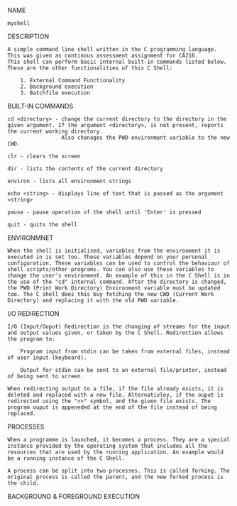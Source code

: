 NAME

    myshell

DESCRIPTION

    A simple command line shell written in the C programming language. This was given as continous assessment assignment for CA216.
    This shell can perform basic internal built-in commands listed below. These are the other functionalities of this C Shell:

        1. External Command Functionality
        2. Background execution
        3. Batchfile execution

BUILT-IN COMMANDS

    cd <directory> - change the current directory to the directory in the given argument. If the argument <directory>, is not present, reports the current working directory.
                     Also chanages the PWD environment variable to the new CWD.

    clr - clears the screen 

    dir - lists the contents of the current directory

    environ - lists all environment strings

    echo <string> - displays line of text that is passed as the argument <string>

    pause - pause operation of the shell until 'Enter' is pressed

    quit - quits the shell

ENVIRONMNET

    When the shell is initialised, variables from the environment it is executed in is set too. These variables depend on your personal configuration. These variables can be used to control the behaviour of shell scripts/other programs. You can also use these variables to change the user's environment. An example of this in the C Shell is in the use of the "cd" internal command. After the directory is changed, the PWD (Print Work Directory) Environment variable must be updated too. The C shell does this buy fetching the new CWD (Current Work Directory) and replacing it with the old PWD variable.

I/O REDIRECTION

    I/O (Input/Ouput) Redirection is the changing of streams for the input and output values given, or taken by the C Shell. Redirection allows the program to:

        Program input from stdin can be taken from external files, instead of user input (keyboard).

        Output for stdin can be sent to an external file/printer, instead of being sent to screen.
    
    When redirecting output to a file, if the file already exists, it is deleted and replaced with a new file. Alternativley, if the ouput is redirected using the ">>" symbol, and the given file exists. The program ouput is appeneded at the end of the file instead of being replaced.

PROCESSES

    When a programme is launched, it becomes a process. They are a special instance provided by the operating system that includes all the resources that are used by the running application. An example would be a running instance of the C Shell.

    A process can be split into two processes. This is called forking. The original process is called the parent, and the new forked process is the child.

BACKGROUND & FOREGROUND EXECUTION

